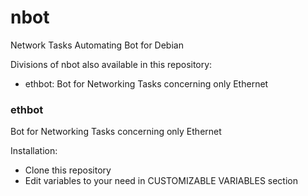 # nbot
Network Tasks Automating Bot for Debian

Divisions of nbot also available in this repository:
- ethbot: Bot for Networking Tasks concerning only Ethernet


### ethbot

Bot for Networking Tasks concerning only Ethernet

Installation:
- Clone this repository
- Edit variables to your need in CUSTOMIZABLE VARIABLES section